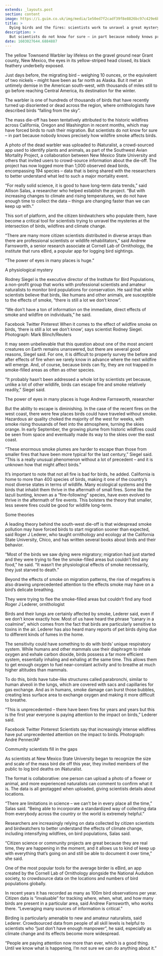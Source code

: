```yaml
--- 
extends: _layouts.post 
section: content 
image: https://i.guim.co.uk/img/media/1e50ed7f2cadf39f8e8826bc97c429e6b5dab247/0_261_5000_3000/master/5000.jpg?width=1200&height=630&quality=85&auto=format&fit=crop&overlay-align=bottom%2Cleft&overlay-width=100p&overlay-base64=L2ltZy9zdGF0aWMvb3ZlcmxheXMvdGctZGVmYXVsdC5wbmc&enable=upscale&s=0e0e31d05dc6caba5283b2e52c0490b3 
title: > 
  Dying birds and the fires: scientists work to unravel a great mystery 
description: > 
  But scientists do not know for sure – in part because nobody knows precisely how wildfire smoke affects birds.In the case of the recent fires on the west coast, there were few places birds could have traveled without smoke.Lederer has also heard many reports of pet birds dying due to different kinds of fumes in the home.“This is unprecedented – there have been fires for years and years but this is the first year everyone is paying attention to the impact on birds,” Lederer said.Facebook Twitter Pinterest Scientists say that increasingly intense wildfires have put unprecedented attention on the impact to birds. 
date: 1603027644.6884887 
--- 
```

The yellow Townsend Warbler lay lifeless on the gravel ground near Grant county, New Mexico, the eyes in its yellow-striped head closed, its black feathery underbelly exposed.

Just days before, the migrating bird – weighing 10 ounces, or the equivalent of two nickels – might have been as far north as Alaska. But it met an untimely demise in the American south-west, with thousands of miles still to go before reaching Central America, its destination for the winter.

The warbler is one of hundreds of thousands of birds that have recently turned up disoriented or dead across the region, where ornithologists have described birds “falling from the sky”.

The mass die-off has been tentatively attributed to the historic wildfires across California, Oregon and Washington in recent months, which may have forced birds to rush their migration. But scientists do not know for sure – in part because nobody knows precisely how wildfire smoke affects birds.

A photo of the dead warbler was uploaded to iNaturalist, a crowd-sourced app used to identify plants and animals, as part of the Southwest Avian Mortality Project, a collaboration between New Mexico State University and others that invited users to crowd-source information about the die-off. The project has now logged more than 1,000 observed dead birds, encompassing 194 species – data that is being shared with the researchers to better understand what led to such a major mortality event.

“For really solid science, it is good to have long-term data trends,” said Allison Salas, a researcher who helped establish the project. “But with increasing changes to climate and rising temperatures, we do not have enough time to collect the data – things are changing faster than we can keep up with.”

This sort of platform, and the citizen birdwatchers who populate them, have become a critical tool for scientists trying to unravel the mysteries at the intersection of birds, wildfires and climate change.

“There are many more citizen scientists distributed in diverse arrays than there are professional scientists or wildlife rehabilitators,” said Andrew Farnsworth, a senior research associate at Cornell Lab of Ornithology, the institute that runs eBird, a popular app for logging bird sightings.

“The power of eyes in many places is huge.”

A physiological mystery

Rodney Siegel is the executive director of the Institute for Bird Populations, a non-profit group that works with professional scientists and amateur naturalists to monitor bird populations for conservation. He said that while scientists believe that birds, like humans and other animals, are susceptible to the effects of smoke, “there is still a lot we don’t know”.

“We don’t have a ton of information on the immediate, direct effects of smoke and wildfire on individuals,” he said.

Facebook Twitter Pinterest When it comes to the effect of wildfire smoke on birds, ‘there is still a lot we don’t know’, says scientist Rodney Siegel. Photograph: Mark Blinch/Reuters

It may seem unbelievable that this question about one of the most ancient creatures on Earth remains unanswered, but there are several good reasons, Siegel said. For one, it is difficult to properly survey the before and after effects of fire when we rarely know in advance where the next wildfire will emerge. And, of course, because birds can fly, they are not trapped in smoke-filled areas as often as other species.

“It probably hasn’t been addressed a whole lot by scientists yet because, unlike a lot of other wildlife, birds can escape fire and smoke relatively readily,” Siegel said.

The power of eyes in many places is huge Andrew Farnsworth, researcher

But the ability to escape is diminishing. In the case of the recent fires on the west coast, there were few places birds could have traveled without smoke. Hazardous air quality choked the majority of the west for weeks, with smoke rising thousands of feet into the atmosphere, turning the skies orange. In early September, the growing plume from historic wildfires could be seen from space and eventually made its way to the skies over the east coast.

“These enormous smoke plumes are harder to escape than those from smaller fires that have been more typical for the last century,” Siegel said. “This is a really unusual phenomenon without a lot of precedent – and it is unknown how that might affect birds.”

It’s important to note that not all fire is bad for birds, he added. California is home to more than 400 species of birds, making it one of the country’s most diverse states in terms of wildlife. Many ecological systems and the birds that inhabit them thrive in the aftermath of small fires. Some like the lazuli bunting, known as a “fire-following” species, have even evolved to thrive in the aftermath of fire events. This bolsters the theory that smaller, less severe fires could be good for wildlife long-term.

Some theories

A leading theory behind the south-west die-off is that widespread smoke pollution may have forced birds to start migration sooner than expected, said Roger J Lederer, who taught ornithology and ecology at the California State University, Chico, and has written several books about birds and their behavior.

“Most of the birds we saw dying were migratory; migration had just started and they were trying to flee the smoke-filled areas but couldn’t find any food,” he said. “It wasn’t the physiological effects of smoke necessarily, they just starved to death.”

Beyond the effects of smoke on migration patterns, the rise of megafires is also drawing unprecedented attention to the effects smoke may have on a bird’s delicate breathing.

They were trying to flee the smoke-filled areas but couldn’t find any food Roger J Lederer, ornithologist

Birds and their lungs are certainly affected by smoke, Lederer said, even if we don’t know exactly how. Most of us have heard the phrase “canary in a coalmine”, which comes from the fact that birds are particularly sensitive to toxins in the air. Lederer has also heard many reports of pet birds dying due to different kinds of fumes in the home.

The sensitivity could have something to do with birds’ unique respiratory system. While humans and other mammals use their diaphragm to inhale oxygen and exhale carbon dioxide, birds possess a far more efficient system, essentially inhaling and exhaling at the same time. This allows them to get enough oxygen to fuel near-constant activity and to breathe at much higher altitudes than mammals.

To do this, birds have tube-like structures called parabronchi, similar to human alveoli in the lungs, which are covered with sacs and capillaries for gas exchange. And as in humans, smoke damage can burst those bubbles, creating less surface area to exchange oxygen and making it more difficult to breathe.

“This is unprecedented – there have been fires for years and years but this is the first year everyone is paying attention to the impact on birds,” Lederer said.

Facebook Twitter Pinterest Scientists say that increasingly intense wildfires have put unprecedented attention on the impact to birds. Photograph: André Penner/AP

Community scientists fill in the gaps

As scientists at New Mexico State University began to recognize the size and scale of the mass bird die off this year, they invited members of the public to log bird deaths on iNaturalist.

The format is collaborative: one person can upload a photo of a flower or animal, and more experienced naturalists can comment to confirm what it is. The data is all geotagged when uploaded, giving scientists details about locations.

“There are limitations in science – we can’t be in every place all the time,” Salas said. “Being able to incorporate a standardized way of collecting data from everybody across the country or the world is extremely helpful.”

Researchers are increasingly relying on data collected by citizen scientists and birdwatchers to better understand the effects of climate change, including intensifying wildfires, on bird populations, Salas said.

“Citizen science or community projects are great because they are real time, they are happening in the moment, and it allows us to kind of keep up with everything that’s going on and still be able to document it over time,” she said.

One of the most popular tools for the average birder is eBird, an app created by the Cornell Lab of Ornithology alongside the National Audubon society, to crowdsource data on the locations and numbers of bird populations globally.

In recent years it has recorded as many as 100m bird observations per year. Citizen data is “invaluable” for tracking where, when, what, and how many birds are present in a particular area, said Andrew Farnsworth, who works there. “Leveraging many sources of information is critical.”

Birding is particularly amenable to new and amateur naturalists, said Lederer. Crowdsourced data from people of all skill levels is helpful to scientists who “just don’t have enough manpower”, he said, especially as climate change and its effects become more widespread.

“People are paying attention now more than ever, which is a good thing. Until we know what is happening, I’m not sure we can do anything about it.”
